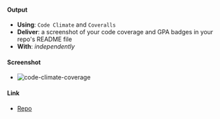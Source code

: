 #### Output
- **Using**: `Code Climate` and `Coveralls`
- **Deliver**: a screenshot of your code coverage and GPA badges in your repo's README file
- **With**: *independently*

#### Screenshot
- ![code-climate-coverage](http://i.imgur.com/pNJT71h.png)

#### Link
- [Repo](https://github.com/andela-angene/inverted-index)